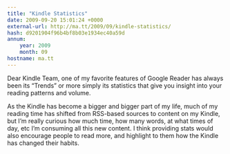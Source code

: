 ```yaml
---
title: "Kindle Statistics"
date: 2009-09-20 15:01:24 +0000
external-url: http://ma.tt/2009/09/kindle-statistics/
hash: d9201904f96b4bf8b03e1934ec40a59d
annum:
    year: 2009
    month: 09
hostname: ma.tt
---
```


Dear Kindle Team, one of my favorite features of Google Reader has always been its “Trends” or more simply its statistics that give you insight into your reading patterns and volume.

As the Kindle has become a bigger and bigger part of my life, much of my reading time has shifted from RSS-based sources to content on my Kindle, but I’m really curious how much time, how many words, at what times of day, etc I’m consuming all this new content. I think providing stats would also encourage people to read more, and highlight to them how the Kindle has changed their habits.

